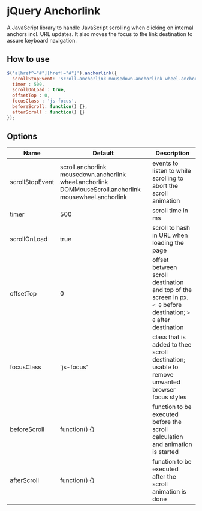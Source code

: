 # jQuery Anchorlink

A JavaScript library to handle JavaScript scrolling when clicking on internal anchors incl. URL updates. It also moves the focus to the link destination to assure keyboard navigation.

## How to use
```javascript
$('a[href^="#"][href!="#"]').anchorlink({
  scrollStopEvent: 'scroll.anchorlink mousedown.anchorlink wheel.anchorlink DOMMouseScroll.anchorlink mousewheel.anchorlink',
  timer : 500,
  scrollOnLoad : true,
  offsetTop : 0,
  focusClass : 'js-focus',
  beforeScroll: function() {},
  afterScroll : function() {}
});
```

## Options
| Name                | Default        | Description                       |
|---------------------|----------------|-------------------------------------------------------------------------------------------------|
| scrollStopEvent     | scroll.anchorlink mousedown.anchorlink wheel.anchorlink DOMMouseScroll.anchorlink mousewheel.anchorlink            | events to listen to while scrolling to abort the scroll animation               |
| timer               | 500            | scroll time in ms               |
| scrollOnLoad        | true           | scroll to hash in URL when loading the page |
| offsetTop           | 0              | offset between scroll destination and top of the screen in px. `< 0` before destination; `> 0` after destination   |
| focusClass          | 'js-focus'     | class that is added to thee scroll destination; usable to remove unwanted browser focus styles   |
| beforeScroll        | function() {}  | function to be executed before the scroll calculation and animation is started   |
| afterScroll         | function() {}  | function to be executed after the scroll animation is done   |

